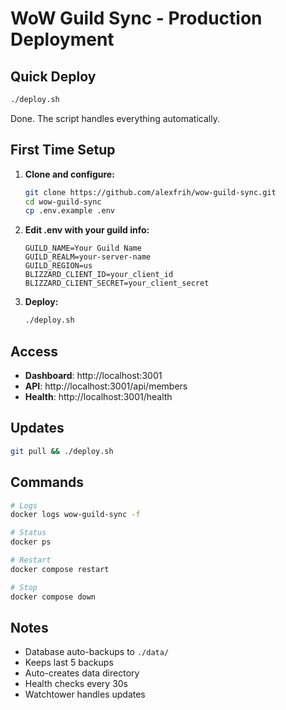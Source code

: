 # WoW Guild Sync - Production Deployment

## Quick Deploy

```bash
./deploy.sh
```

Done. The script handles everything automatically.

## First Time Setup

1. **Clone and configure:**
   ```bash
   git clone https://github.com/alexfrih/wow-guild-sync.git
   cd wow-guild-sync
   cp .env.example .env
   ```

2. **Edit .env with your guild info:**
   ```env
   GUILD_NAME=Your Guild Name
   GUILD_REALM=your-server-name
   GUILD_REGION=us
   BLIZZARD_CLIENT_ID=your_client_id
   BLIZZARD_CLIENT_SECRET=your_client_secret
   ```

3. **Deploy:**
   ```bash
   ./deploy.sh
   ```

## Access

- **Dashboard**: http://localhost:3001
- **API**: http://localhost:3001/api/members
- **Health**: http://localhost:3001/health

## Updates

```bash
git pull && ./deploy.sh
```

## Commands

```bash
# Logs
docker logs wow-guild-sync -f

# Status
docker ps

# Restart
docker compose restart

# Stop
docker compose down
```

## Notes

- Database auto-backups to `./data/`
- Keeps last 5 backups
- Auto-creates data directory
- Health checks every 30s
- Watchtower handles updates